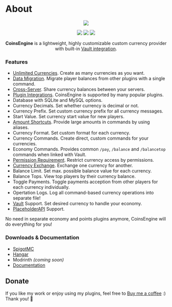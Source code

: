 # About
<div align="center">
  <img src="https://i.imgur.com/l25IJgi.png">
  
  <a href="https://discord.gg/EwNFGsnGaW"><img src="https://i.imgur.com/oJLlroF.png"></a>
  <a href="https://ko-fi.com/nightexpress"><img src="https://i.imgur.com/fxoe3Xr.png"></a>
  <a href="http://nightexpressdev.com/coinsengine/"><img src="https://i.imgur.com/gCaEmxj.png"></a>

**CoinsEngine** is a lightweight, highly customizable custom currency provider with built-in [Vault integration](http://nightexpressdev.com/coinsengine/hooks/vault/).
</div>

### Features
- [Unlimited Currencies](http://nightexpressdev.com/coinsengine/configuration/currencies/). Create as many currencies as you want.
- [Data Migration](http://nightexpressdev.com/coinsengine/migration/). Migrate player balances from other plugins with a single command.
- [Cross-Server](http://nightexpressdev.com/coinsengine/configuration/cross-server/). Share currency balances between your servers.
- [Plugin Integrations](http://nightexpressdev.com/coinsengine/hooks/plugins/). CoinsEngine is supported by many popular plugins.
- Database with SQLite and MySQL options.
- Currency Decimals. Set whether currency is decimal or not.
- Currency Prefix. Set custom currency prefix for all currency messages.
- Start Value. Set currency start value for new players.
- [Amount Shortcuts](http://nightexpressdev.com/nightcore/configuration/number-formation/#number-shortcuts). Provide large amounts in commands by using aliases.
- Currency Format. Set custom format for each currency.
- Currency Commands. Create direct, custom commands for your currencies.
- Economy Commands. Provides common `/pay`, `/balance` and `/balancetop` commands when linked with Vault.
- [Permission Requirement](http://nightexpressdev.com/coinsengine/permissions/). Restrict currency access by permissions.
- [Currency Exchange](http://nightexpressdev.com/coinsengine/configuration/exchange/). Exchange one currency for another.
- Balance Limit. Set max. possible balance value for each currency.
- Balance Tops. View top players by their currency balance.
- Toggle Payments. Toggle payments acception from other players for each currency individually.
- Opertation Logs. Log all command-based currency operations into separate file!
- [Vault](http://nightexpressdev.com/coinsengine/hooks/vault/) Support. Set desired currency to handle your economy.
- [PlaceholderAPI](http://nightexpressdev.com/coinsengine/hooks/placeholder_api/) Support.


No need in separate economy and points plugins anymore, CoinsEngine will do everything for you!

### Downloads & Documentation
- [SpigotMC](https://spigotmc.org/resources/84121/)
- [Hangar](https://hangar.papermc.io/NightExpress/CoinsEngine)
- Modrinth *(coming soon)*
- [Documentation](http://nightexpressdev.com/coinsengine/)

## Donate
If you like my work or enjoy using my plugins, feel free to [Buy me a coffee](https://ko-fi.com/nightexpress) :) Thank you! 🧡
